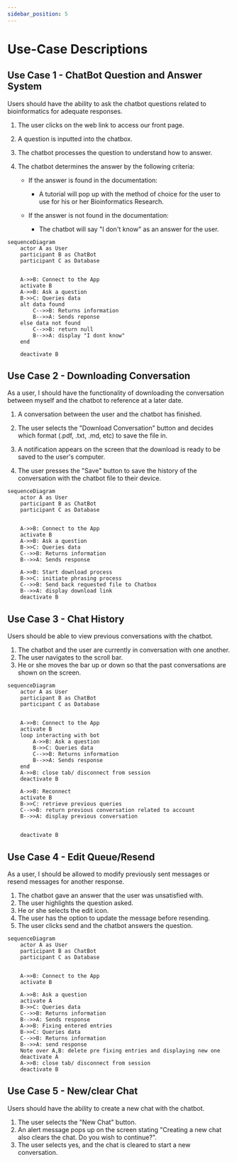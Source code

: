 ```yaml
---
sidebar_position: 5
---
```


# Use-Case Descriptions

## Use Case 1 - ChatBot Question and Answer System

Users should have the ability to ask the chatbot questions related to bioinformatics for adequate responses.

1. The user clicks on the web link to access our front page.
2. A question is inputted into the chatbox.
3. The chatbot processes the question to understand how to answer.
4. The chatbot determines the answer by the following criteria:

    - If the answer is found in the documentation:
        - A tutorial will pop up with the method of choice for the user to use for his or her Bioinformatics Research.

    - If the answer is not found in the documentation:
        - The chatbot will say "I don't know" as an answer for the user.

```mermaid
sequenceDiagram
    actor A as User
    participant B as ChatBot
    participant C as Database
    
    
    A->>B: Connect to the App
    activate B
    A->>B: Ask a question
    B->>C: Queries data
    alt data found
        C-->>B: Returns information
        B-->>A: Sends reponse
    else data not found
        C-->>B: return null
        B-->>A: display "I dont know"
    end    
    
    deactivate B
```


## Use Case 2 - Downloading Conversation

As a user, I should have the functionality of downloading the conversation between myself and the chatbot to reference at a later date.

1. A conversation between the user and the chatbot has finished.

2. The user selects the "Download Conversation" button and decides which format (.pdf, .txt, .md, etc) to save the file in.

3. A notification appears on the screen that the download is ready to be saved to the user's computer.

4. The user presses the "Save" button to save the history of the conversation with the chatbot file to their device.

```mermaid
sequenceDiagram
    actor A as User
    participant B as ChatBot
    participant C as Database
    
    
    A->>B: Connect to the App
    activate B
    A->>B: Ask a question
    B->>C: Queries data
    C-->>B: Returns information
    B-->>A: Sends response

    A->>B: Start download process
    B->>C: initiate phrasing process
    C-->>B: Send back requested file to Chatbox
    B-->>A: display download link
    deactivate B
```

## Use Case 3 - Chat History

Users should be able to view previous conversations with the chatbot.

1. The chatbot and the user are currently in conversation with one another.
2. The user navigates to the scroll bar.
3. He or she moves the bar up or down so that the past conversations are shown on the screen.

```mermaid
sequenceDiagram
    actor A as User
    participant B as ChatBot
    participant C as Database
    
    
    A->>B: Connect to the App
    activate B
    loop interacting with bot
        A->>B: Ask a question
        B->>C: Queries data
        C-->>B: Returns information
        B-->>A: Sends response
    end
    A->>B: close tab/ disconnect from session
    deactivate B

    A->>B: Reconnect
    activate B
    B->>C: retrieve previous queries
    C-->>B: return previous conversation related to account
    B-->>A: display previous conversation
    

    deactivate B
```
## Use Case 4 - Edit Queue/Resend

As a user, I should be allowed to modify previously sent messages or resend messages for another response.

1. The chatbot gave an answer that the user was unsatisfied with.
2. The user highlights the question asked.
3. He or she selects the edit icon.
4. The user has the option to update the message before resending.
5. The user clicks send and the chatbot answers the question.
```mermaid
sequenceDiagram
    actor A as User
    participant B as ChatBot
    participant C as Database
    
    
    A->>B: Connect to the App
    activate B
    
    A->>B: Ask a question
    activate A
    B->>C: Queries data
    C-->>B: Returns information
    B-->>A: Sends response
    A->>B: Fixing entered entries
    B->>C: Queries data
    C-->>B: Returns information
    B-->>A: send response
    Note over A,B: delete pre fixing entries and displaying new one
    deactivate A
    A->>B: close tab/ disconnect from session
    deactivate B
```

## Use Case 5 - New/clear Chat

Users should have the ability to create a new chat with the chatbot.

1. The user selects the "New Chat" button.
2. An alert message pops up on the screen stating "Creating a new chat also clears the chat. Do you wish to continue?".
3. The user selects yes, and the chat is cleared to start a new conversation.
